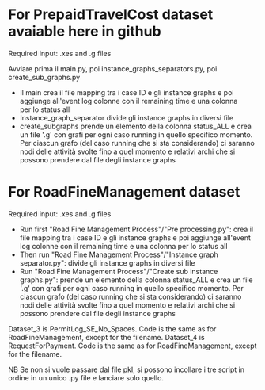 # For PrepaidTravelCost dataset avaiable here in github

Required input: .xes and .g files

Avviare prima il main.py, poi instance_graphs_separators.py, poi create_sub_graphs.py

- Il main crea il file mapping tra i case ID e gli instance graphs e poi aggiunge all'event log colonne con il remaining time e una colonna per lo status all
- Instance_graph_separator divide gli instance graphs in diversi file
- create_subgraphs prende un elemento della colonna status_ALL e crea un file '.g' con grafi per ogni caso running in quello specifico momento. Per ciascun grafo (del caso running che si sta considerando) ci saranno nodi delle attività svolte fino a quel momento e relativi archi che si possono prendere dal file degli instance graphs

# For RoadFineManagement dataset

Required input: .xes and .g files

- Run first "Road Fine Management Process"/"Pre processing.py": crea il file mapping tra i case ID e gli instance graphs e poi aggiunge all'event log colonne con il remaining time e una colonna per lo status all
- Then run "Road Fine Management Process"/"Instance graph separator.py": divide gli instance graphs in diversi file
- Run "Road Fine Management Process"/"Create sub instance graphs.py": prende un elemento della colonna status_ALL e crea un file '.g' con grafi per ogni caso running in quello specifico momento. Per ciascun grafo (del caso running che si sta considerando) ci saranno nodi delle attività svolte fino a quel momento e relativi archi che si possono prendere dal file degli instance graphs


Dataset_3 is PermitLog_SE_No_Spaces. Code is the same as for RoadFineManagement, except for the filename.
Dataset_4 is RequestForPayment. Code is the same as for RoadFineManagement, except for the filename.

NB Se non si vuole passare dal file pkl, si possono incollare i tre script in ordine in un unico .py file e lanciare solo quello.
